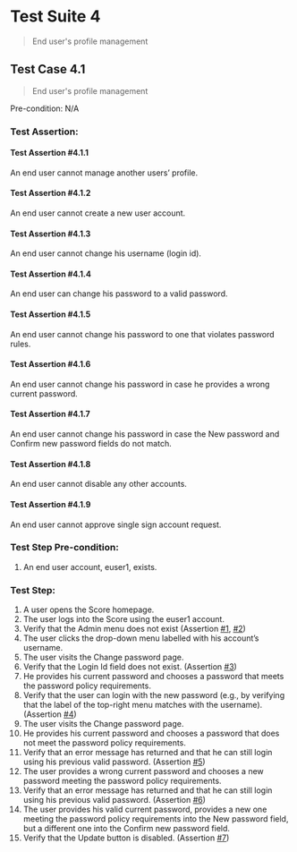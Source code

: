 # Test Suite 4

> End user's profile management


## Test Case 4.1

> End user's profile management

Pre-condition: N/A


### Test Assertion:

#### Test Assertion #4.1.1
An end user cannot manage another users’ profile.

#### Test Assertion #4.1.2
An end user cannot create a new user account.

#### Test Assertion #4.1.3
An end user cannot change his username (login id).

#### Test Assertion #4.1.4
An end user can change his password to a valid password.

#### Test Assertion #4.1.5
An end user cannot change his password to one that violates password rules.

#### Test Assertion #4.1.6
An end user cannot change his password in case he provides a wrong current password.

#### Test Assertion #4.1.7
An end user cannot change his password in case the New password and Confirm new password fields do not match.

#### Test Assertion #4.1.8
An end user cannot disable any other accounts.

#### Test Assertion #4.1.9
An end user cannot approve single sign account request.

### Test Step Pre-condition:

1. An end user account, euser1, exists.

### Test Step:

1. A user opens the Score homepage.
2. The user logs into the Score using the euser1 account.
3. Verify that the Admin menu does not exist (Assertion [#1](#test-assertion-411), [#2](#test-assertion-412))
4. The user clicks the drop-down menu labelled with his account’s username.
5. The user visits the Change password page.
6. Verify that the Login Id field does not exist. (Assertion [#3](#test-assertion-413))
7. He provides his current password and chooses a password that meets the password policy requirements.
8. Verify that the user can login with the new password (e.g., by verifying that the label of the top-right menu matches with the username). (Assertion [#4](#test-assertion-414))
9. The user visits the Change password page.
10. He provides his current password and chooses a password that does not meet the password policy requirements.
11. Verify that an error message has returned and that he can still login using his previous valid password. (Assertion [#5](#test-assertion-415))
12. The user provides a wrong current password and chooses a new password meeting the password policy requirements.
13. Verify that an error message has returned and that he can still login using his previous valid password. (Assertion [#6](#test-assertion-416))
14. The user provides his valid current password, provides a new one meeting the password policy requirements into the New password field, but a different one into the Confirm new password field.
15. Verify that the Update button is disabled. (Assertion [#7](#test-assertion-417))
